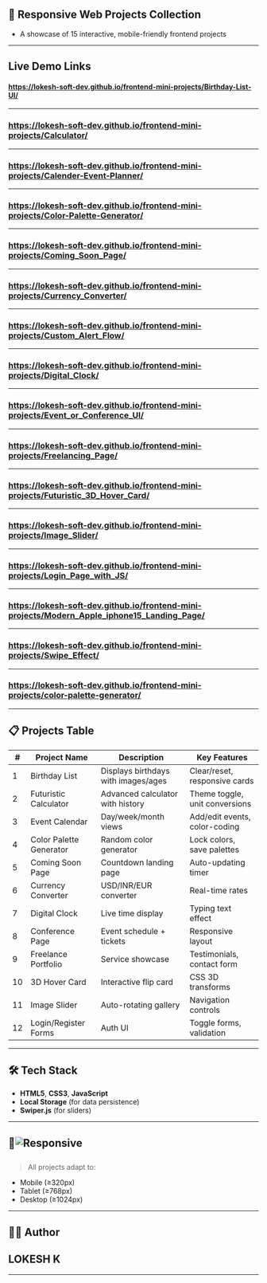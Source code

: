 ## 🚀 Responsive Web Projects Collection  

- A showcase of 15 interactive, mobile-friendly frontend projects  
---
## Live Demo Links

#### https://lokesh-soft-dev.github.io/frontend-mini-projects/Birthday-List-UI/
---
### https://lokesh-soft-dev.github.io/frontend-mini-projects/Calculator/
---
### https://lokesh-soft-dev.github.io/frontend-mini-projects/Calender-Event-Planner/
---
### https://lokesh-soft-dev.github.io/frontend-mini-projects/Color-Palette-Generator/
---
### https://lokesh-soft-dev.github.io/frontend-mini-projects/Coming_Soon_Page/
---
### https://lokesh-soft-dev.github.io/frontend-mini-projects/Currency_Converter/
---
### https://lokesh-soft-dev.github.io/frontend-mini-projects/Custom_Alert_Flow/
---
### https://lokesh-soft-dev.github.io/frontend-mini-projects/Digital_Clock/
---
### https://lokesh-soft-dev.github.io/frontend-mini-projects/Event_or_Conference_UI/
---
### https://lokesh-soft-dev.github.io/frontend-mini-projects/Freelancing_Page/
---
### https://lokesh-soft-dev.github.io/frontend-mini-projects/Futuristic_3D_Hover_Card/
---
### https://lokesh-soft-dev.github.io/frontend-mini-projects/Image_Slider/
---
### https://lokesh-soft-dev.github.io/frontend-mini-projects/Login_Page_with_JS/
---
### https://lokesh-soft-dev.github.io/frontend-mini-projects/Modern_Apple_iphone15_Landing_Page/
---
### https://lokesh-soft-dev.github.io/frontend-mini-projects/Swipe_Effect/
---
### https://lokesh-soft-dev.github.io/frontend-mini-projects/color-palette-generator/
---
## 📋 Projects Table

| #  | Project Name          | Description                          | Key Features                          |
|----|-----------------------|--------------------------------------|---------------------------------------|
| 1  | Birthday List         | Displays birthdays with images/ages  | Clear/reset, responsive cards         |
| 2  | Futuristic Calculator | Advanced calculator with history     | Theme toggle, unit conversions       |
| 3  | Event Calendar        | Day/week/month views                 | Add/edit events, color-coding        |
| 4  | Color Palette Generator | Random color generator             | Lock colors, save palettes           |
| 5  | Coming Soon Page      | Countdown landing page               | Auto-updating timer                  |
| 6  | Currency Converter    | USD/INR/EUR converter               | Real-time rates                      |
| 7  | Digital Clock         | Live time display                    | Typing text effect                   |
| 8  | Conference Page       | Event schedule + tickets             | Responsive layout                    |
| 9  | Freelance Portfolio   | Service showcase                     | Testimonials, contact form           |
| 10 | 3D Hover Card        | Interactive flip card                | CSS 3D transforms                    |
| 11 | Image Slider         | Auto-rotating gallery                | Navigation controls                  |
| 12 | Login/Register Forms | Auth UI                              | Toggle forms, validation             |

---

## 🛠 Tech Stack  

- **HTML5**, **CSS3**, **JavaScript**  
- **Local Storage** (for data persistence)  
- **Swiper.js** (for sliders)  

---

## 📱<span style="display: inline-block; margin-bottom: 10px;"> <img src="https://img.shields.io/badge/Responsive-Yes-green" alt="Responsive"> </span>

> All projects adapt to:  
- Mobile (≥320px)  
- Tablet (≥768px)  
- Desktop (≥1024px) 

---

## 👨‍💻 Author

## LOKESH K

---
